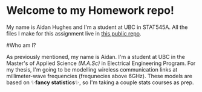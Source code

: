 # Welcome to my Homework repo!

My name is Aidan Hughes and I'm a student at UBC in STAT545A. All the files I make for this assignment live in [this public repo](https://github.com/STAT545-UBC-students/hw01-aidanh14/blob/master/hw01_instructions.md).

#Who am I?

As previously mentioned, my name is Aidan. I'm a student at UBC in the Master's of Applied Science *(M.A.Sc)* in Electrical Engineering Program. For my thesis, I'm going to be modelling wireless communication links at millimeter-wave frequencies (frequnecies above 6GHz). These models are based on :sparkles:**fancy statistics**:sparkles:, so I'm taking a couple stats courses as prep.